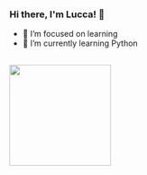 ### Hi there, I'm Lucca! 👋

- 🔭 I’m focused on learning
- 🌱 I’m currently learning Python

##

<div>
  <a href="https://github.com/ljb6">
  <img height="180em" src="https://github-readme-stats.vercel.app/api?username=ljb6&show_icons=true&theme=dracula&include_all_commits=true&count_private=true"/>
</div>
  
